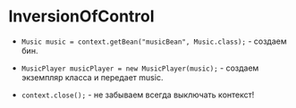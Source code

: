 # InversionOfControl

*  `Music music = context.getBean("musicBean", Music.class);` - создаем бин.

* `MusicPlayer musicPlayer = new MusicPlayer(music);` - создаем экземпляр класса и передает music.

* `context.close();` - не забываем всегда выключать контекст!
